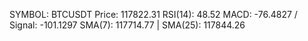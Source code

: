 SYMBOL: BTCUSDT
Price: 117822.31
RSI(14): 48.52
MACD: -76.4827 / Signal: -101.1297
SMA(7): 117714.77 | SMA(25): 117844.26
